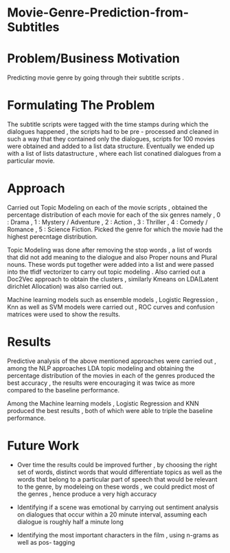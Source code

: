 # Movie-Genre-Prediction-from-Subtitles

# Problem/Business Motivation
Predicting movie genre by going through their subtitle scripts .

# Formulating The Problem
The subtitle scripts were tagged with the time stamps during which the dialogues happened , the scripts had to be pre - processed and cleaned in such a way that they contained only the dialogues, scripts for 100 movies were obtained and added to a list data structure. Eventually we ended up with a list of lists datastructure , where each list conatined dialogues from a particular movie.

# Approach
Carried out Topic Modeling on each of the movie scripts , obtained the percentage distribution of each movie for each of the six genres namely , 0 : Drama , 1 : Mystery / Adventure , 2 : Action , 3 : Thriller , 4 : Comedy / Romance , 5 : Science Fiction. Picked the genre for which the movie had the highest perecntage distribution. 

Topic Modeling was done after removing the stop words , a list of words that did not add  meaning to the dialogue and also Proper nouns and Plural nouns. These words put together were added into a list and were passed into the tfidf vectorizer to carry out topic modeling . Also carried out a Doc2Vec approach to obtain the clusters , similarly Kmeans on LDA(Latent dirichlet Allocation) was also carried out.

Machine learning models such as ensemble models , Logistic Regression , Knn as well as SVM models were carried out , ROC curves and confusion matrices were used to show the results.

# Results 

Predictive analysis of the above mentioned approaches were carried out , among the NLP approaches LDA topic modeling and obtaining the percentage distribution of the movies in each of the genres produced the best accuracy , the results were encouraging it was twice as more compared to the baseline performance.

Among the Machine learning models , Logistic Regression and KNN produced the best results , both of which were able to triple the baseline performance.

# Future Work

- Over time the results could be improved further , by choosing the right set of words, distinct words that would differentiate topics as well as the words that belong to a particular part of speech that would be relevant to the genre,  by modeleing on these words  , we could predict most of the genres , hence produce a very high accuracy

- Identifying if a scene was emotional by carrying out sentiment analysis on dialogues that occur within a 20 minute interval, assuming each dialogue is roughly half a minute long

- Identifying the most important characters in the film , using n-grams as well as pos- tagging


